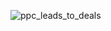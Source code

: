 ![ppc_leads_to_deals](https://github.com/user-attachments/assets/d58590e9-a490-4e1c-b99b-121e9755a96b)
